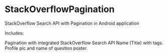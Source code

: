 # StackOverflowPagination
StackOverflow Search API with Pagination in Android application

Includes:

Pagination with integrated StackOverflow Search API
Name (Title) with tags.
Profile pic and name of question poster.
